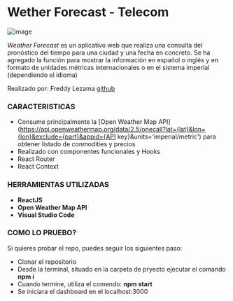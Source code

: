 # Wether Forecast - Telecom

![image](https://user-images.githubusercontent.com/39780800/166231967-ecb41f0f-20cc-4a80-b3e1-ee52d79a1ba5.png)

*Weather Forecast* es un aplicativo web que realiza una consulta del pronóstico del tiempo para una ciudad y una fecha en concreto. Se ha agregado la función para mostrar la información en español o inglés y en formato de unidades métricas internacionales o en el sistema imperial (dependiendo el idioma)

Realizado por: Freddy Lezama [github](https://github.com/gabolezama/Telecom)

### CARACTERISTICAS

- Consume principalmente la [Open Weather Map API](https://api.openweathermap.org/data/2.5/onecall?lat={lat}&lon={lon}&exclude={part}&appid={API key}&units='imperial/metric') para obtener listado de conmodities y precios
- Realizado con componentes funcionales y Hooks
- React Router
- React Context


### HERRAMIENTAS UTILIZADAS 

- **ReactJS**
- **Open Weather Map API**
- **Visual Studio Code**

### COMO LO PRUEBO?

Si quieres probar el repo, puedes seguir los siguientes paso:

- Clonar el repositorio
- Desde la terminal, situado en la carpeta de pryecto ejecutar el comando **npm i**
- Cuando termine, utiliza el comendo: **npm start**
- Se iniciara el dashboard en el localhost:3000

